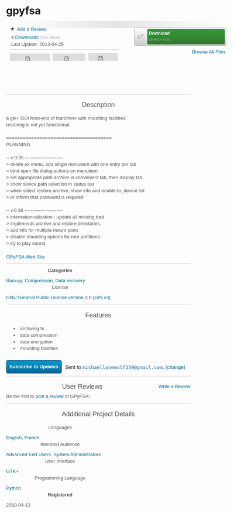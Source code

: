 gpyfsa
======
<section id="call-to-action" style="margin: -8px 0px 0px; padding:
10px 0px; border: 0px; outline: 0px; font-size: 13px;
vertical-align: baseline; background-image:
-webkit-linear-gradient(left, rgb(255, 255, 255), rgb(229, 229,
229), rgb(255, 255, 255)); background-color: rgb(255, 255, 255);
display: block; width: 610px; color: rgb(85, 85, 85); font-family:
sans-serif; font-style: normal; font-variant: normal; font-weight:
normal; letter-spacing: normal; line-height: 18px; orphans: auto;
text-align: start; text-indent: 0px; text-transform: none;
white-space: normal; widows: auto; word-spacing: 0px;
-webkit-text-stroke-width: 0px; background-position: initial
initial; background-repeat: initial initial;">
<section id="counts-sharing" style="margin: 0px; padding: 4px 0px
0px 10px; border: 0px; outline: 0px; font-size: 13px;
vertical-align: baseline; background-color: transparent;
display: block; width: 340px; float: left; background-position:
initial initial; background-repeat: initial initial;">
<section class="project-info" style="margin: 0px; padding: 0px;
border: 0px; outline: 0px; font-size: 13px; vertical-align:
baseline; background-color: transparent; display: block;
background-position: initial initial; background-repeat:
initial initial;">
<section class="content" style="margin: 0px; padding: 0px;
border: 0px; outline: 0px; font-size: 13px; vertical-align:
baseline; background-color: transparent; display: block;
background-position: initial initial; background-repeat:
initial initial;"><b data-icon="" class="ico" title="Star"
style="margin: 0px; padding: 0px; border: 0px; outline:
0px; font-size: 16px; vertical-align: baseline;
background-color: transparent; font-style: normal;
font-variant: normal; font-weight: normal; line-height:
4px; font-family: Pictos; text-decoration: none; width:
16px; height: 16px; display: inline-block;
background-position: initial initial; background-repeat:
initial initial;">★</b><span class="Apple-converted-space">&nbsp;</span><a
href="https://sourceforge.net/projects/gpyfsa/reviews/"
title="Add a review" id="call-to-action-reviews"
style="margin: 0px; padding: 0px; font-size: 13px;
vertical-align: baseline; background-color: transparent;
outline: none; color: rgb(0, 102, 153); text-decoration:
none; -webkit-tap-highlight-color: rgb(0, 119, 170);
background-position: initial initial; background-repeat:
initial initial;">Add a Review</a></section>
</section>
<section id="download-stats" class="project-info" style="margin:
0px; padding: 0px; border: 0px; outline: 0px; font-size: 13px;
vertical-align: baseline; background-color: transparent;
display: block; background-position: initial initial;
background-repeat: initial initial;">
<section class="content" style="margin: 0px; padding: 0px;
border: 0px; outline: 0px; font-size: 13px; vertical-align:
baseline; background-color: transparent; display: block;
background-position: initial initial; background-repeat:
initial initial;"><span class="Apple-converted-space">&nbsp;</span><a
href="https://sourceforge.net/projects/gpyfsa/files/stats/timeline"
title="Downloads This Week" id="call-to-action-stats"
style="margin: 0px; padding: 0px; font-size: 13px;
vertical-align: baseline; background-color: transparent;
outline: none; color: rgb(0, 102, 153); text-decoration:
none; -webkit-tap-highlight-color: rgb(0, 119, 170);
background-position: initial initial; background-repeat:
initial initial;">4 Downloads</a><span
class="Apple-converted-space">&nbsp;</span><span
style="margin: 0px; padding: 0px; border: 0px; outline:
0px; font-size: 0.8em; vertical-align: baseline;
background-color: transparent; color: rgb(170, 170, 170);
background-position: initial initial; background-repeat:
initial initial;">(This Week)</span></section>
</section>
<section id="last-updated" class="project-info" style="margin:
0px; padding: 0px; border: 0px; outline: 0px; font-size: 13px;
vertical-align: baseline; background-color: transparent;
display: block; background-position: initial initial;
background-repeat: initial initial;">
<section class="content" style="margin: 0px; padding: 0px;
border: 0px; outline: 0px; font-size: 13px; vertical-align:
baseline; background-color: transparent; display: block;
background-position: initial initial; background-repeat:
initial initial;"><span class="Apple-converted-space">&nbsp;</span>Last
Update:<span class="Apple-converted-space">&nbsp;</span><time
class="dateUpdated" datetime="2013-04-25" style="margin:
0px; padding: 0px; border: 0px; outline: 0px; font-size:
13px; vertical-align: baseline; background-color:
transparent; background-position: initial initial;
background-repeat: initial initial;">2013-04-25</time></section>
</section>
<section class="social-sharing" style="margin: 5px 0px 0px;
padding: 9px 0px 3px; border-width: 1px 0px 0px;
border-top-style: solid; border-top-color: rgb(204, 204, 204);
outline: 0px; font-size: 13px; vertical-align: baseline;
background-color: transparent; display: block; width: 300px;
background-position: initial initial; background-repeat:
initial initial;"><iframe id="twitter-widget-0"
allowtransparency="true"
src="https://platform.twitter.com/widgets/tweet_button.1397165098.html#_=1398263907408&amp;count=horizontal&amp;counturl=http%3A%2F%2Fsourceforge.net%2Fprojects%2Fgpyfsa%2F&amp;id=twitter-widget-0&amp;lang=en&amp;original_referer=https%3A%2F%2Fsourceforge.net%2Fprojects%2Fgpyfsa%2F&amp;size=m&amp;text=Download%20GPyFSA%20for%20free%21%20a%20gtk%2B%20GUI%20front-end%20of%20fsarchiver&amp;url=http%3A%2F%2Fsf.net%2Fprojects%2Fgpyfsa%2F&amp;via=sourceforge"
class="twitter-share-button twitter-tweet-button
twitter-count-horizontal" title="Twitter Tweet Button"
data-twttr-rendered="true" mytubeid="mytube1" style="margin:
0px; padding: 0px; border: 0px; outline: 0px; font-size:
13px; vertical-align: baseline; background-color:
transparent; width: 110px; height: 20px;
background-position: initial initial; background-repeat:
initial initial;" scrolling="no" frameborder="0"></iframe><span
class="Apple-converted-space">&nbsp;</span>
<div id="___plusone_0" style="margin: 0px; padding: 0px;
border: 0px none; outline: 0px; font-size: 1px;
vertical-align: baseline; background-color: transparent;
text-indent: 0px; float: none; line-height: normal; display:
inline-block; width: 90px; height: 20px;
background-position: initial initial; background-repeat:
initial initial;"><iframe hspace="0" marginheight="0"
marginwidth="0" tabindex="0" vspace="0"
id="I0_1398263908263" name="I0_1398263908263"
src="https://apis.google.com/u/0/_/+1/fastbutton?usegapi=1&amp;size=medium&amp;annotation=bubble&amp;origin=https%3A%2F%2Fsourceforge.net&amp;url=http%3A%2F%2Fsourceforge.net%2Fprojects%2Fgpyfsa%2F&amp;gsrc=3p&amp;ic=1&amp;jsh=m%3B%2F_%2Fscs%2Fapps-static%2F_%2Fjs%2Fk%3Doz.gapi.en.Zr8XO6POvOg.O%2Fm%3D__features__%2Fam%3DAQ%2Frt%3Dj%2Fd%3D1%2Fz%3Dzcms%2Frs%3DAItRSTPHwsAMfaFXJlxkFq9x38MECEWNBQ#_methods=onPlusOne%2C_ready%2C_close%2C_open%2C_resizeMe%2C_renderstart%2Concircled%2Cdrefresh%2Cerefresh%2Conload&amp;id=I0_1398263908263&amp;parent=https%3A%2F%2Fsourceforge.net&amp;pfname=&amp;rpctoken=35796043"
data-gapiattached="true" title="+1" mytubeid="mytube2"
style="margin: 0px; padding: 0px; border: 0px none;
outline: 0px; font-size: 1px; vertical-align: baseline;
background-color: transparent; position: static; top: 0px;
width: 90px; left: 0px; visibility: visible; height: 20px;
background-position: initial initial; background-repeat:
initial initial;" scrolling="no" width="100%"
frameborder="0"></iframe></div>
<span class="Apple-converted-space">&nbsp;</span><iframe
src="https://www.facebook.com/plugins/like.php?href=http%3A%2F%2Fsourceforge.net%2Fprojects%2Fgpyfsa%2F&amp;send=false&amp;layout=button_count&amp;width=80&amp;show_faces=false&amp;action=like&amp;colorscheme=light&amp;font&amp;height=21"
allowtransparency="true" mytubeid="mytube3" style="margin:
0px; padding: 0px; border: none; outline: 0px; font-size:
13px; vertical-align: baseline; background-color:
transparent; overflow: hidden; width: 80px; height: 21px;
background-position: initial initial; background-repeat:
initial initial;" scrolling="no" frameborder="0"></iframe></section>
</section>
<section id="download_button" style="margin: 0px; padding: 8px 0px
0px; border: 0px; outline: 0px; font-size: 13px; vertical-align:
baseline; background-color: transparent; display: block;
position: relative; width: 250px; float: left;
background-position: initial initial; background-repeat: initial
initial;"><a
href="https://sourceforge.net/projects/gpyfsa/files/latest/download"
class="sfdl" data-hasqtip="0" oldtitle="Download
/gpyfsa-0.3x/gpyfsa-0.34.tar.bz2 from SourceForge - 69.9 kB"
title="" style="margin: 0px 10px 0px 0px; padding: 0px;
font-size: 12px !important; vertical-align: baseline;
background-image:
url(data:image/png;base64,iVBORw0KGgoAAAANSUhEUgAAABEAAAANCAYAAABPeYUaAAAAGXRFWHRTb2Z0d2FyZQBBZG9iZSBJbWFnZVJlYWR5ccllPAAAANFJREFUeNqcUosNgjAUbE0HcARGwAnqZxBxBCbQDXQE2UOkTIAj4AZsgPfMa1JeGqhecimU63HvvepxHFUq6mebY2nAdbi/Ur/hKg0IRv2H3WFvnX/Rj9qRcxH7A+BIjDK2eCYewQy8g2/WDJSk4w8xWDICz2ziUchyvMGLXIVJK9acE0+0VM53PIitE6bTcKJJT0wg6ESSHiwhHpbMDYszjhrDKcVkE5mO5dhZyrwNx72J2i9iGvMmODB372U/aCpV2NSlG0sGVbiBw2VM+BFgALYfPdL6UCEWAAAAAElFTkSuQmCC),
-webkit-gradient(linear, 0% 0%, 0% 100%, from(rgb(255, 255,
255)), to(rgb(204, 204, 204))); background-color: rgb(229,
229, 229); outline: none; color: rgb(0, 102, 153);
text-decoration: none; width: 250px; height: 48px; position:
relative; border: 1px solid rgb(170, 170, 170); display:
inline; float: left; -webkit-box-shadow: rgba(255, 255, 255,
0.6) 0px 1px 0px 0px; box-shadow: rgba(255, 255, 255, 0.6) 0px
1px 0px 0px; border-top-left-radius: 4px;
border-top-right-radius: 4px; border-bottom-right-radius: 4px;
border-bottom-left-radius: 4px; overflow: hidden; font-weight:
bold !important; font-style: normal !important; font-variant:
normal !important; line-height: 1.17 !important; font-family:
sans-serif !important; -webkit-tap-highlight-color: rgb(0,
119, 170); background-position: 8px 50%, 0px 0px;
background-repeat: no-repeat no-repeat;"><span style="margin:
3px 3px 3px 35px; padding: 4px; border: 0px; outline: 0px;
font-size: 12px; vertical-align: baseline; background-image:
-webkit-gradient(linear, 0% 0%, 0% 100%, from(rgb(51, 153,
51)), to(rgb(51, 119, 51))); background-color: rgb(51, 102,
51); border-top-left-radius: 3px; border-top-right-radius:
3px; border-bottom-right-radius: 3px;
border-bottom-left-radius: 3px; display: block; text-align:
left; color: rgb(255, 255, 255); overflow: hidden; height:
34px; background-position: initial initial;
background-repeat: initial initial;"><b style="margin: 0px;
padding: 0px; border: 0px; outline: 0px; font-size: 12px;
vertical-align: baseline; background-color: transparent;
display: block; line-height: 17px; background-position:
initial initial; background-repeat: initial initial;">Download</b><small
style="margin: 0px; padding: 0px; border: 0px; outline:
0px; font-size: 9px; vertical-align: baseline;
background-color: transparent; display: block;
line-height: 17px; color: rgb(173, 194, 173); font-weight:
normal; white-space: nowrap; overflow: hidden;
background-position: initial initial; background-repeat:
initial initial;">GPyFSA v0.34</small></span></a><a
href="https://sourceforge.net/projects/gpyfsa/files/"
id="files-link" title="Browse All Files" style="margin: 5px
0px 0px; padding: 0px; font-size: 13px; vertical-align:
baseline; background-color: transparent; outline: none; color:
rgb(0, 102, 153); text-decoration: none;
-webkit-tap-highlight-color: rgb(0, 119, 170); float: right;
line-height: 24px; background-position: initial initial;
background-repeat: initial initial;">Browse All Files</a>
<section class="project-info" style="margin: 0px; padding: 0px;
border: 0px; outline: 0px; font-size: 13px; vertical-align:
baseline; background-color: transparent; display: block;
background-position: initial initial; background-repeat:
initial initial;"><span class="platform-icon linux"
style="margin: 8px 5px 0px 0px; padding: 0px; border: 0px;
outline: 0px; font-size: 13px; vertical-align: baseline;
background-image:
url(https://a.fsdn.com/con/img/icons/24x24/linux.png?1288216775);
background-color: transparent; display: inline-block; width:
24px; height: 24px; text-indent: -9999px;
background-position: 0px 0px; background-repeat: no-repeat
no-repeat;">Linux</span></section>
</section>
</section>
<section id="project-screenshots" class="enhanced" style="margin:
0px; padding: 10px 0px; border-width: 1px 0px 0px;
border-top-style: solid; border-top-color: rgb(204, 204, 204);
outline: 0px; font-size: 13px; vertical-align: baseline;
background-color: transparent; display: block; overflow: hidden;
color: rgb(85, 85, 85); font-family: sans-serif; font-style:
normal; font-variant: normal; font-weight: normal; letter-spacing:
normal; line-height: 18px; orphans: auto; text-align: start;
text-indent: 0px; text-transform: none; white-space: normal;
widows: auto; word-spacing: 0px; -webkit-text-stroke-width: 0px;
background-position: initial initial; background-repeat: initial
initial;">
<div class="slider" style="margin: 0px; padding: 0px; border: 0px;
outline: 0px; font-size: 13px; vertical-align: baseline;
background-color: transparent; overflow: hidden; position:
relative; width: 612px; height: 159px; background-position:
initial initial; background-repeat: initial initial;">
<div class="strip" style="margin: 0px; padding: 0px; border:
0px; outline: 0px; font-size: 13px; vertical-align: baseline;
background-color: transparent; overflow: hidden; position:
absolute; top: 0px; left: 0px; height: 159px; display: block;
visibility: visible; opacity: 1; background-position: initial
initial; background-repeat: initial initial;"><a rel="section"
class="thumbnail"
href="https://a.fsdn.com/con/app/proj/gpyfsa/screenshots/260298.jpg"
title="4 - archive path history" style="margin: 5px;
padding: 5px; font-size: 13px; vertical-align: baseline;
background-color: transparent; outline: none; color: rgb(0,
102, 153); text-decoration: none;
-webkit-tap-highlight-color: rgb(0, 119, 170); display:
block; width: 182px; height: 137px; float: left; border: 1px
solid rgb(204, 204, 204); background-position: initial
initial; background-repeat: initial initial;"><img
itemprop="screenshots"
src="https://a.fsdn.com/con/app/proj/gpyfsa/screenshots/260298.jpg/182/137"
alt="4 - archive path history" style="margin: 0px;
padding: 0px; border: 0px; outline: 0px; font-size: 13px;
vertical-align: baseline; background-color: transparent;
background-position: initial initial; background-repeat:
initial initial;" height="137" width="182"></a><a
rel="section" class="thumbnail"
href="https://a.fsdn.com/con/app/proj/gpyfsa/screenshots/260294.jpg"
title="2 - mounting facilities" style="margin: 5px; padding:
5px; font-size: 13px; vertical-align: baseline;
background-color: transparent; outline: none; color: rgb(0,
102, 153); text-decoration: none;
-webkit-tap-highlight-color: rgb(0, 119, 170); display:
block; width: 182px; height: 137px; float: left; border: 1px
solid rgb(204, 204, 204); background-position: initial
initial; background-repeat: initial initial;"><img
itemprop="screenshots"
src="https://a.fsdn.com/con/app/proj/gpyfsa/screenshots/260294.jpg/182/137"
alt="2 - mounting facilities" style="margin: 0px; padding:
0px; border: 0px; outline: 0px; font-size: 13px;
vertical-align: baseline; background-color: transparent;
background-position: initial initial; background-repeat:
initial initial;" height="137" width="182"></a><a
rel="section" class="thumbnail"
href="https://a.fsdn.com/con/app/proj/gpyfsa/screenshots/260292.jpg"
title="1 - fs selection" style="margin: 5px; padding: 5px;
font-size: 13px; vertical-align: baseline; background-color:
transparent; outline: none; color: rgb(0, 102, 153);
text-decoration: none; -webkit-tap-highlight-color: rgb(0,
119, 170); display: block; width: 182px; height: 137px;
float: left; border: 1px solid rgb(204, 204, 204);
background-position: initial initial; background-repeat:
initial initial;"><img itemprop="screenshots"
src="https://a.fsdn.com/con/app/proj/gpyfsa/screenshots/260292.jpg/182/137"
alt="1 - fs selection" style="margin: 0px; padding: 0px;
border: 0px; outline: 0px; font-size: 13px;
vertical-align: baseline; background-color: transparent;
background-position: initial initial; background-repeat:
initial initial;" height="137" width="182"></a><a
rel="section" class="thumbnail"
href="https://a.fsdn.com/con/app/proj/gpyfsa/screenshots/260296.jpg"
title="3 - archiving fs" style="margin: 5px; padding: 5px;
font-size: 13px; vertical-align: baseline; background-color:
transparent; outline: none; color: rgb(0, 102, 153);
text-decoration: none; -webkit-tap-highlight-color: rgb(0,
119, 170); display: block; width: 182px; height: 137px;
float: left; border: 1px solid rgb(204, 204, 204);
background-position: initial initial; background-repeat:
initial initial;"><img itemprop="screenshots"
src="https://a.fsdn.com/con/app/proj/gpyfsa/screenshots/260296.jpg/182/137"
alt="3 - archiving fs" style="margin: 0px; padding: 0px;
border: 0px; outline: 0px; font-size: 13px;
vertical-align: baseline; background-color: transparent;
background-position: initial initial; background-repeat:
initial initial;" height="137" width="182"></a></div>
<div title="Next" class="next" style="margin: 0px; padding: 0px
0.5em; border: 0px; outline: 0px; font-size: 4em;
vertical-align: baseline; background-image:
-webkit-linear-gradient(right, rgb(255, 255, 255), rgba(255,
255, 255, 0)); background-color: transparent; text-shadow:
rgb(255, 255, 255) -1px 0px, rgb(255, 255, 255) 0px 1px,
rgb(255, 255, 255) 1px 0px, rgb(255, 255, 255) 0px -1px;
display: block; cursor: pointer; height: 159px; position:
absolute; top: 0px; z-index: 5; line-height: 159px;
font-family: 'Lucida Grande', 'Lucida Sans Unicode', 'Lucida
Sans', Verdana, Tahoma, sans-serif; right: 0px; text-align:
right; background-position: initial initial;
background-repeat: initial initial;">›</div>
</div>
</section>
<section id="project-description" style="margin: 0px; padding: 10px
0px; border-width: 1px 0px 0px; border-top-style: solid;
border-top-color: rgb(204, 204, 204); outline: 0px; font-size:
13px; vertical-align: baseline; background-color: transparent;
display: block; overflow: hidden; color: rgb(85, 85, 85);
font-family: sans-serif; font-style: normal; font-variant: normal;
font-weight: normal; letter-spacing: normal; line-height: 18px;
orphans: auto; text-align: start; text-indent: 0px;
text-transform: none; white-space: normal; widows: auto;
word-spacing: 0px; -webkit-text-stroke-width: 0px;
background-position: initial initial; background-repeat: initial
initial;">
<header style="margin: 0px 0px 10px; padding: 0px; border: 0px;
outline: 0px; font-size: 13px; vertical-align: baseline;
background-color: transparent; display: block;
background-position: initial initial; background-repeat: initial
initial;">
<h2 style="margin: 0px; padding: 0px; border: 0px; outline: 0px;
font-size: 18px; vertical-align: baseline; background-color:
transparent; font-weight: normal; text-rendering:
optimizelegibility; font-family: Ubuntu, sans-serif;
line-height: 36px; background-position: initial initial;
background-repeat: initial initial;">Description</h2>
</header>
<p id="description" itemprop="description" style="margin: 0px 0px
20px; padding: 0px; border: 0px; outline: 0px; font-size: 13px;
vertical-align: baseline; background-color: transparent;
background-position: initial initial; background-repeat: initial
initial;">a gtk+ GUI front-end of fsarchiver with mounting
facilities.<br>
restoring is not yet functionnal.<br>
<br>
======================================<br>
PLANNING<br>
<br>
-- v 0.35 ------------------------<br>
&gt; delete ex menu, add single menuitem with one entry per tab<br>
&gt; bind open file dialog actions on menuitem<br>
&gt; set appropriate path archive in convenient tab, then
display tab<br>
&gt; show device path selection in status bar<br>
&gt; when select restore archive, show info and enable to_device
list<br>
&gt; or inform that password is required<br>
<br>
-- v.0.36 ------------------------<br>
&gt; internationnalization : update all missing trad.<br>
&gt; implements archive and restore directories.<br>
&gt; add info for multiple mount point<br>
&gt; disable mounting options for root partitions<br>
&gt; try to play sound</p>
<p style="margin: 0px; padding: 0px; border: 0px; outline: 0px;
font-size: 13px; vertical-align: baseline; background-color:
transparent; background-position: initial initial;
background-repeat: initial initial;"><a id="homepage"
class="pspbtn" href="http://gpyfsa.sourceforge.net/"
title="GPyFSA Web Site" style="margin: 0px; padding: 0px;
font-size: 13px; vertical-align: baseline; background-color:
transparent; outline: none; color: rgb(0, 102, 153);
text-decoration: none; -webkit-tap-highlight-color: rgb(0,
119, 170); float: none; line-height: normal;
background-position: initial initial; background-repeat:
initial initial;">GPyFSA Web Site</a></p>
</section>
<section id="project-categories-and-license" style="margin: 0px;
padding: 10px 0px; border-width: 1px 0px 0px; border-top-style:
solid; border-top-color: rgb(204, 204, 204); outline: 0px;
font-size: 13px; vertical-align: baseline; background-color:
transparent; display: block; overflow: hidden; color: rgb(85, 85,
85); font-family: sans-serif; font-style: normal; font-variant:
normal; font-weight: normal; letter-spacing: normal; line-height:
18px; orphans: auto; text-align: start; text-indent: 0px;
text-transform: none; white-space: normal; widows: auto;
word-spacing: 0px; -webkit-text-stroke-width: 0px;
background-position: initial initial; background-repeat: initial
initial;">
<div class="project-container" style="margin: 0px -10px; padding:
0px; border: 0px; outline: 0px; font-size: 13px; vertical-align:
baseline; background-color: transparent; display: inline-block;
width: auto; background-position: initial initial;
background-repeat: initial initial;">
<section style="margin: 0px 10px; padding: 0px; border: 0px;
outline: 0px; font-size: 13px; vertical-align: baseline;
background-color: transparent; display: inline; float: left;
width: 295px; background-position: initial initial;
background-repeat: initial initial;">
<header style="margin: 0px 0px 10px; padding: 0px; border:
0px; outline: 0px; font-size: 13px; vertical-align:
baseline; background-color: transparent; display: block;
background-position: initial initial; background-repeat:
initial initial;">
<h4 style="margin: 0px; padding: 0px; border: 0px; outline:
0px; font-size: 13px; vertical-align: baseline;
background-color: transparent; font-weight: bold;
text-rendering: optimizelegibility; font-family: Ubuntu,
sans-serif; background-position: initial initial;
background-repeat: initial initial;">Categories</h4>
</header>
<a
href="https://sourceforge.net/directory/system/storage/archiving/backup/"
itemprop="softwareApplicationSubCategory" style="margin:
0px; padding: 0px; font-size: 13px; vertical-align:
baseline; background-color: transparent; outline: none;
color: rgb(0, 102, 153); text-decoration: none;
-webkit-tap-highlight-color: rgb(0, 119, 170);
background-position: initial initial; background-repeat:
initial initial;">Backup</a>,<span
class="Apple-converted-space">&nbsp;</span><a
href="https://sourceforge.net/directory/security-utilities/storage/archiving/compression/"
itemprop="softwareApplicationSubCategory" style="margin:
0px; padding: 0px; font-size: 13px; vertical-align:
baseline; background-color: transparent; outline: none;
color: rgb(0, 102, 153); text-decoration: none;
-webkit-tap-highlight-color: rgb(0, 119, 170);
background-position: initial initial; background-repeat:
initial initial;">Compression</a>,<span
class="Apple-converted-space">&nbsp;</span><a
href="https://sourceforge.net/directory/system-administration/storage/recovery/"
itemprop="softwareApplicationSubCategory" style="margin:
0px; padding: 0px; font-size: 13px; vertical-align:
baseline; background-color: transparent; outline: none;
color: rgb(0, 102, 153); text-decoration: none;
-webkit-tap-highlight-color: rgb(0, 119, 170);
background-position: initial initial; background-repeat:
initial initial;">Data recovery</a></section>
<section style="margin: 0px 10px; padding: 0px; border: 0px;
outline: 0px; font-size: 13px; vertical-align: baseline;
background-color: transparent; display: inline; float: left;
width: 295px; background-position: initial initial;
background-repeat: initial initial;">
<section class="project-info" style="margin: 0px; padding:
0px; border: 0px; outline: 0px; font-size: 13px;
vertical-align: baseline; background-color: transparent;
display: block; background-position: initial initial;
background-repeat: initial initial;">
<header style="margin: 0px 0px 10px; padding: 0px; border:
0px; outline: 0px; font-size: 13px; vertical-align:
baseline; background-color: transparent; display: block;
background-position: initial initial; background-repeat:
initial initial;">
<h3 style="margin: 0px; padding: 0px; border: 0px;
outline: 0px; font-size: 13px; vertical-align: baseline;
background-color: transparent; font-weight: normal;
text-rendering: optimizelegibility; font-family: Ubuntu,
sans-serif; background-position: initial initial;
background-repeat: initial initial;">License</h3>
</header>
<section class="content" style="margin: 0px; padding: 0px;
border: 0px; outline: 0px; font-size: 13px;
vertical-align: baseline; background-color: transparent;
display: block; background-position: initial initial;
background-repeat: initial initial;"><a
href="https://sourceforge.net/directory/license:gplv3/"
style="margin: 0px; padding: 0px; font-size: 13px;
vertical-align: baseline; background-color: transparent;
outline: none; color: rgb(0, 102, 153); text-decoration:
none; -webkit-tap-highlight-color: rgb(0, 119, 170);
background-position: initial initial; background-repeat:
initial initial;">GNU General Public License version 3.0
(GPLv3)</a></section>
</section>
</section>
</div>
</section>
<section id="project-features" style="margin: 0px; padding: 10px
0px; border-width: 1px 0px 0px; border-top-style: solid;
border-top-color: rgb(204, 204, 204); outline: 0px; font-size:
13px; vertical-align: baseline; background-color: transparent;
display: block; color: rgb(85, 85, 85); font-family: sans-serif;
font-style: normal; font-variant: normal; font-weight: normal;
letter-spacing: normal; line-height: 18px; orphans: auto;
text-align: start; text-indent: 0px; text-transform: none;
white-space: normal; widows: auto; word-spacing: 0px;
-webkit-text-stroke-width: 0px; background-position: initial
initial; background-repeat: initial initial;">
<header style="margin: 0px 0px 10px; padding: 0px; border: 0px;
outline: 0px; font-size: 13px; vertical-align: baseline;
background-color: transparent; display: block;
background-position: initial initial; background-repeat: initial
initial;">
<h2 style="margin: 0px; padding: 0px; border: 0px; outline: 0px;
font-size: 18px; vertical-align: baseline; background-color:
transparent; font-weight: normal; text-rendering:
optimizelegibility; font-family: Ubuntu, sans-serif;
line-height: 36px; background-position: initial initial;
background-repeat: initial initial;">Features</h2>
</header>
<div class="content editable" style="margin: 0px; padding: 0px;
border: 0px; outline: 0px; font-size: 13px; vertical-align:
baseline; background-color: transparent; background-position:
initial initial; background-repeat: initial initial;">
<ul class="features" style="margin: 0px 0px 1em 20px; padding:
0px; border: 0px; outline: 0px; font-size: 13px;
vertical-align: baseline; background-color: transparent;
background-position: initial initial; background-repeat:
initial initial;">
<li class="feature" style="margin: 0px; padding: 0px; border:
0px; outline: 0px; font-size: 13px; vertical-align:
baseline; background-color: transparent; list-style: disc
inside; background-position: initial initial;
background-repeat: initial initial;">archiving fs</li>
<li class="feature" style="margin: 0px; padding: 0px; border:
0px; outline: 0px; font-size: 13px; vertical-align:
baseline; background-color: transparent; list-style: disc
inside; background-position: initial initial;
background-repeat: initial initial;">data compression</li>
<li class="feature" style="margin: 0px; padding: 0px; border:
0px; outline: 0px; font-size: 13px; vertical-align:
baseline; background-color: transparent; list-style: disc
inside; background-position: initial initial;
background-repeat: initial initial;">data encryption</li>
<li class="feature" style="margin: 0px; padding: 0px; border:
0px; outline: 0px; font-size: 13px; vertical-align:
baseline; background-color: transparent; list-style: disc
inside; background-position: initial initial;
background-repeat: initial initial;">mounting facilities</li>
</ul>
</div>
</section>

</header>
<form action="https://sourceforge.net/projects/gpyfsa/subscribe"
method="post" id="subscribe-form" style="margin: 0px; padding:
0px; border: 0px; outline: 0px; font-size: 13px; vertical-align:
baseline; background-color: transparent; overflow: hidden;
background-position: initial initial; background-repeat: initial
initial;">
<section id="subscribe-form-container" style="margin: 0px;
padding: 0px; border: 0px; outline: 0px; font-size: 13px;
vertical-align: baseline; background-color: transparent;
display: block; overflow: hidden; background-position: initial
initial; background-repeat: initial initial;"><button
type="submit" id="subscriber-submit"
class="subscriber-submit" style="cursor: pointer; width:
auto; overflow: hidden; -webkit-box-shadow: rgba(255, 255,
255, 0.6) 0px 1px 0px; box-shadow: rgba(255, 255, 255, 0.6)
0px 1px 0px; border-top-left-radius: 4px;
border-top-right-radius: 4px; border-bottom-right-radius:
4px; border-bottom-left-radius: 4px; background-image:
linear-gradient(rgb(0, 153, 204), rgb(0, 102, 153)); border:
1px solid rgb(0, 68, 102); font-style: normal; font-variant:
normal; font-size: 13px; font-family: sans-serif;
line-height: 18px; font-weight: bold; text-shadow: none;
text-decoration: none; margin: 0px 10px 7px 0px; display:
inline; padding: 0px; color: rgb(255, 255, 255); text-align:
center; position: relative; min-height: 19px; height: auto;
float: left; background-position: initial initial;
background-repeat: initial initial;"><span style="margin:
0px; padding: 8px; border: 0px; outline: 0px; font-size:
13px; vertical-align: baseline; background-color:
transparent; display: block; background-position: initial
initial; background-repeat: initial initial;">Subscribe to
Updates</span></button>
<p id="subscriber-existing-email" style="margin: 0px; padding:
0px; border: 0px; outline: 0px; font-size: 13px;
vertical-align: baseline; background-color: transparent;
overflow: hidden; position: relative; line-height: 38px;
float: left; background-position: initial initial;
background-repeat: initial initial;">Sent to<span
class="Apple-converted-space">&nbsp;</span><code
style="margin: 0px; padding: 0px; border: 0px; outline:
0px; font-size: 13px; vertical-align: baseline;
background-color: transparent; font-family: monospace,
sans-serif; background-position: initial initial;
background-repeat: initial initial;"><span style="margin:
0px; padding: 0px; border: 0px; outline: 0px; font-size:
13px; vertical-align: baseline; background-color:
transparent; background-position: initial initial;
background-repeat: initial initial;"><a
class="smarterwiki-linkify"
href="mailto:michaellonewolf359@gmail.com"
style="margin: 0px; padding: 0px; font-size: 13px;
vertical-align: baseline; background-color:
transparent; outline: none; color: rgb(0, 102, 153);
text-decoration: none; -webkit-tap-highlight-color:
rgb(0, 119, 170); background-position: initial
initial; background-repeat: initial initial;">michaellonewolf359@gmail.com</a></span></code>.<span
class="Apple-converted-space">&nbsp;</span><a
href="https://sourceforge.net/account/" style="margin:
0px; padding: 0px; font-size: 13px; vertical-align:
baseline; background-color: transparent; outline: none;
color: rgb(0, 102, 153); text-decoration: none;
-webkit-tap-highlight-color: rgb(0, 119, 170);
background-position: initial initial; background-repeat:
initial initial;">(change)</a></p>
</section>
</form>
</section>
<section id="reviews-n-ratings" style="margin: 0px; padding: 10px
0px; border-width: 1px 0px 0px; border-top-style: solid;
border-top-color: rgb(204, 204, 204); outline: 0px; font-size:
13px; vertical-align: baseline; background-color: transparent;
display: block; color: rgb(85, 85, 85); font-family: sans-serif;
font-style: normal; font-variant: normal; font-weight: normal;
letter-spacing: normal; line-height: 18px; orphans: auto;
text-align: start; text-indent: 0px; text-transform: none;
white-space: normal; widows: auto; word-spacing: 0px;
-webkit-text-stroke-width: 0px; background-position: initial
initial; background-repeat: initial initial;">
<header style="margin: 0px; padding: 0px; border: 0px; outline:
0px; font-size: 13px; vertical-align: baseline;
background-color: transparent; display: block; overflow: hidden;
background-position: initial initial; background-repeat: initial
initial;"><a class="pspbtn"
href="https://sourceforge.net/projects/gpyfsa/reviews/new"
style="margin: 0px; padding: 0px; font-size: 13px;
vertical-align: baseline; background-color: transparent;
outline: none; color: rgb(0, 102, 153); text-decoration: none;
-webkit-tap-highlight-color: rgb(0, 119, 170); float: right;
line-height: 2.7692em; background-position: initial initial;
background-repeat: initial initial;">Write a Review</a>
<h2 style="margin: 0px; padding: 0px; border: 0px; outline: 0px;
font-size: 18px; vertical-align: baseline; background-color:
transparent; font-weight: normal; text-rendering:
optimizelegibility; font-family: Ubuntu, sans-serif;
line-height: 36px; background-position: initial initial;
background-repeat: initial initial;">User Reviews</h2>
</header>
<section class="content" style="margin: 0px; padding: 0px; border:
0px; outline: 0px; font-size: 13px; vertical-align: baseline;
background-color: transparent; display: block; clear: both;
background-position: initial initial; background-repeat: initial
initial;">
<p style="margin: 0px; padding: 0px; border: 0px; outline: 0px;
font-size: 13px; vertical-align: baseline; background-color:
transparent; background-position: initial initial;
background-repeat: initial initial;">Be the first to<span
class="Apple-converted-space">&nbsp;</span><a
href="https://sourceforge.net/projects/gpyfsa/reviews/new"
style="margin: 0px; padding: 0px; font-size: 13px;
vertical-align: baseline; background-color: transparent;
outline: none; color: rgb(0, 102, 153); text-decoration:
none; -webkit-tap-highlight-color: rgb(0, 119, 170);
background-position: initial initial; background-repeat:
initial initial;">post a review</a><span
class="Apple-converted-space">&nbsp;</span>of GPyFSA!</p>
</section>
</section>
<section id="project-additional-trove" style="margin: 0px; padding:
10px 0px; border-width: 1px 0px 0px; border-top-style: solid;
border-top-color: rgb(204, 204, 204); outline: 0px; font-size:
13px; vertical-align: baseline; background-color: transparent;
display: block; overflow: hidden; color: rgb(85, 85, 85);
font-family: sans-serif; font-style: normal; font-variant: normal;
font-weight: normal; letter-spacing: normal; line-height: 18px;
orphans: auto; text-align: start; text-indent: 0px;
text-transform: none; white-space: normal; widows: auto;
word-spacing: 0px; -webkit-text-stroke-width: 0px;
background-position: initial initial; background-repeat: initial
initial;">
<header style="margin: 0px 0px 10px; padding: 0px; border: 0px;
outline: 0px; font-size: 13px; vertical-align: baseline;
background-color: transparent; display: block;
background-position: initial initial; background-repeat: initial
initial;">
<h2 style="margin: 0px; padding: 0px; border: 0px; outline: 0px;
font-size: 18px; vertical-align: baseline; background-color:
transparent; font-weight: normal; text-rendering:
optimizelegibility; font-family: Ubuntu, sans-serif;
line-height: 36px; background-position: initial initial;
background-repeat: initial initial;">Additional Project
Details</h2>
</header>
<div class="project-container" style="margin: 0px -10px; padding:
0px; border: 0px; outline: 0px; font-size: 13px; vertical-align:
baseline; background-color: transparent; display: inline-block;
width: auto; background-position: initial initial;
background-repeat: initial initial;">
<section class="project-info" style="margin: 0px 10px; padding:
0px; border: 0px; outline: 0px; font-size: 13px;
vertical-align: baseline; background-color: transparent;
display: inline; float: left; width: 295px;
background-position: initial initial; background-repeat:
initial initial;">
<header style="margin: 0px 0px 10px; padding: 0px; border:
0px; outline: 0px; font-size: 13px; vertical-align:
baseline; background-color: transparent; display: block;
background-position: initial initial; background-repeat:
initial initial;">
<h3 style="margin: 0px; padding: 0px; border: 0px; outline:
0px; font-size: 13px; vertical-align: baseline;
background-color: transparent; font-weight: normal;
text-rendering: optimizelegibility; font-family: Ubuntu,
sans-serif; background-position: initial initial;
background-repeat: initial initial;">Languages</h3>
</header>
<section class="content" style="margin: 0px; padding: 0px;
border: 0px; outline: 0px; font-size: 13px; vertical-align:
baseline; background-color: transparent; display: block;
background-position: initial initial; background-repeat:
initial initial;"><a
href="https://sourceforge.net/directory/natlanguage:english/"
itemprop="inLanguage" style="margin: 0px; padding: 0px;
font-size: 13px; vertical-align: baseline;
background-color: transparent; outline: none; color:
rgb(0, 102, 153); text-decoration: none;
-webkit-tap-highlight-color: rgb(0, 119, 170);
background-position: initial initial; background-repeat:
initial initial;">English</a>,<span
class="Apple-converted-space">&nbsp;</span><a
href="https://sourceforge.net/directory/natlanguage:french/"
itemprop="inLanguage" style="margin: 0px; padding: 0px;
font-size: 13px; vertical-align: baseline;
background-color: transparent; outline: none; color:
rgb(0, 102, 153); text-decoration: none;
-webkit-tap-highlight-color: rgb(0, 119, 170);
background-position: initial initial; background-repeat:
initial initial;">French</a></section>
</section>
<section class="project-info" style="margin: 0px 10px; padding:
0px; border: 0px; outline: 0px; font-size: 13px;
vertical-align: baseline; background-color: transparent;
display: inline; float: left; width: 295px;
background-position: initial initial; background-repeat:
initial initial;">
<header style="margin: 0px 0px 10px; padding: 0px; border:
0px; outline: 0px; font-size: 13px; vertical-align:
baseline; background-color: transparent; display: block;
background-position: initial initial; background-repeat:
initial initial;">
<h3 style="margin: 0px; padding: 0px; border: 0px; outline:
0px; font-size: 13px; vertical-align: baseline;
background-color: transparent; font-weight: normal;
text-rendering: optimizelegibility; font-family: Ubuntu,
sans-serif; background-position: initial initial;
background-repeat: initial initial;">Intended Audience</h3>
</header>
<section class="content" style="margin: 0px; padding: 0px;
border: 0px; outline: 0px; font-size: 13px; vertical-align:
baseline; background-color: transparent; display: block;
background-position: initial initial; background-repeat:
initial initial;"><a
href="https://sourceforge.net/directory/audience:enduser_advanced/"
style="margin: 0px; padding: 0px; font-size: 13px;
vertical-align: baseline; background-color: transparent;
outline: none; color: rgb(0, 102, 153); text-decoration:
none; -webkit-tap-highlight-color: rgb(0, 119, 170);
background-position: initial initial; background-repeat:
initial initial;">Advanced End Users</a>,<span
class="Apple-converted-space">&nbsp;</span><a
href="https://sourceforge.net/directory/audience:sysadmins/"
style="margin: 0px; padding: 0px; font-size: 13px;
vertical-align: baseline; background-color: transparent;
outline: none; color: rgb(0, 102, 153); text-decoration:
none; -webkit-tap-highlight-color: rgb(0, 119, 170);
background-position: initial initial; background-repeat:
initial initial;">System Administrators</a></section>
</section>
<section class="project-info" style="margin: 0px 10px; padding:
0px; border: 0px; outline: 0px; font-size: 13px;
vertical-align: baseline; background-color: transparent;
display: inline; float: left; width: 295px;
background-position: initial initial; background-repeat:
initial initial;">
<header style="margin: 0px 0px 10px; padding: 0px; border:
0px; outline: 0px; font-size: 13px; vertical-align:
baseline; background-color: transparent; display: block;
background-position: initial initial; background-repeat:
initial initial;">
<h3 style="margin: 0px; padding: 0px; border: 0px; outline:
0px; font-size: 13px; vertical-align: baseline;
background-color: transparent; font-weight: normal;
text-rendering: optimizelegibility; font-family: Ubuntu,
sans-serif; background-position: initial initial;
background-repeat: initial initial;">User Interface</h3>
</header>
<section class="content" style="margin: 0px; padding: 0px;
border: 0px; outline: 0px; font-size: 13px; vertical-align:
baseline; background-color: transparent; display: block;
background-position: initial initial; background-repeat:
initial initial;"><a
href="https://sourceforge.net/directory/environment:ui_gtk/"
style="margin: 0px; padding: 0px; font-size: 13px;
vertical-align: baseline; background-color: transparent;
outline: none; color: rgb(0, 102, 153); text-decoration:
none; -webkit-tap-highlight-color: rgb(0, 119, 170);
background-position: initial initial; background-repeat:
initial initial;">GTK+</a></section>
</section>
<section class="project-info" style="margin: 0px 10px; padding:
0px; border: 0px; outline: 0px; font-size: 13px;
vertical-align: baseline; background-color: transparent;
display: inline; float: left; width: 295px;
background-position: initial initial; background-repeat:
initial initial;">
<header style="margin: 0px 0px 10px; padding: 0px; border:
0px; outline: 0px; font-size: 13px; vertical-align:
baseline; background-color: transparent; display: block;
background-position: initial initial; background-repeat:
initial initial;">
<h3 style="margin: 0px; padding: 0px; border: 0px; outline:
0px; font-size: 13px; vertical-align: baseline;
background-color: transparent; font-weight: normal;
text-rendering: optimizelegibility; font-family: Ubuntu,
sans-serif; background-position: initial initial;
background-repeat: initial initial;">Programming Language</h3>
</header>
<section class="content" style="margin: 0px; padding: 0px;
border: 0px; outline: 0px; font-size: 13px; vertical-align:
baseline; background-color: transparent; display: block;
background-position: initial initial; background-repeat:
initial initial;"><a
href="https://sourceforge.net/directory/language:python/"
style="margin: 0px; padding: 0px; font-size: 13px;
vertical-align: baseline; background-color: transparent;
outline: none; color: rgb(0, 102, 153); text-decoration:
none; -webkit-tap-highlight-color: rgb(0, 119, 170);
background-position: initial initial; background-repeat:
initial initial;">Python</a></section>
</section>
<section class="project-info" style="margin: 0px 10px; padding:
0px; border: 0px; outline: 0px; font-size: 13px;
vertical-align: baseline; background-color: transparent;
display: inline; float: left; width: 295px;
background-position: initial initial; background-repeat:
initial initial;">
<header style="margin: 0px 0px 10px; padding: 0px; border:
0px; outline: 0px; font-size: 13px; vertical-align:
baseline; background-color: transparent; display: block;
background-position: initial initial; background-repeat:
initial initial;">
<h4 style="margin: 0px; padding: 0px; border: 0px; outline:
0px; font-size: 13px; vertical-align: baseline;
background-color: transparent; font-weight: bold;
text-rendering: optimizelegibility; font-family: Ubuntu,
sans-serif; background-position: initial initial;
background-repeat: initial initial;">Registered</h4>
</header>
<section class="content" style="margin: 0px; padding: 0px;
border: 0px; outline: 0px; font-size: 13px; vertical-align:
baseline; background-color: transparent; display: block;
background-position: initial initial; background-repeat:
initial initial;">2010-04-13</section>
</section>
</div>
</section>
